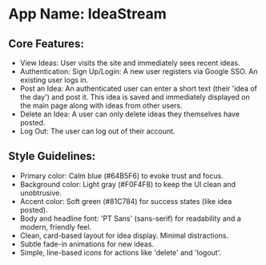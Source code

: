 # **App Name**: IdeaStream

## Core Features:

- View Ideas: User visits the site and immediately sees recent ideas.
- Authentication: Sign Up/Login: A new user registers via Google SSO. An existing user logs in.
- Post an Idea: An authenticated user can enter a short text (their 'idea of the day') and post it. This idea is saved and immediately displayed on the main page along with ideas from other users.
- Delete an Idea: A user can only delete ideas they themselves have posted.
- Log Out: The user can log out of their account.

## Style Guidelines:

- Primary color: Calm blue (#64B5F6) to evoke trust and focus.
- Background color: Light gray (#F0F4F8) to keep the UI clean and unobtrusive.
- Accent color: Soft green (#81C784) for success states (like idea posted).
- Body and headline font: 'PT Sans' (sans-serif) for readability and a modern, friendly feel.
- Clean, card-based layout for idea display. Minimal distractions.
- Subtle fade-in animations for new ideas.
- Simple, line-based icons for actions like 'delete' and 'logout'.